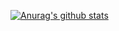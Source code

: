 [![Anurag's github stats](https://github-readme-stats.vercel.app/api?username=tarizshahid)](https://github.com/anuraghazra/github-readme-stats)
